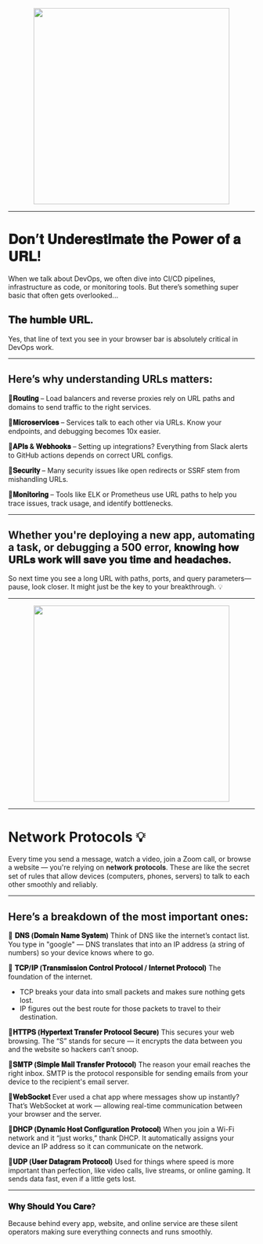 <div align="center">
<img width="400" src="https://media.licdn.com/dms/image/v2/D4E22AQFeO85F_DofNw/feedshare-shrink_1280/B4EZbVzSA5HIAk-/0/1747343712791?e=1750291200&v=beta&t=9VgpKsCRo_m2tmVHNsSebiqUWeHSN9Qi7YxFV5DZ2_0" />
</div>

---

# 𝐃𝐨𝐧’𝐭 𝐔𝐧𝐝𝐞𝐫𝐞𝐬𝐭𝐢𝐦𝐚𝐭𝐞 𝐭𝐡𝐞 𝐏𝐨𝐰𝐞𝐫 𝐨𝐟 𝐚 𝐔𝐑𝐋! 
When we talk about DevOps, we often dive into CI/CD pipelines, infrastructure as code, or monitoring tools. But there’s something super basic that often gets overlooked...


## 𝐓𝐡𝐞 𝐡𝐮𝐦𝐛𝐥𝐞 𝐔𝐑𝐋.
Yes, that line of text you see in your browser bar is absolutely critical in DevOps work.

---

## Here’s why understanding URLs matters: 

🔹**𝐑𝐨𝐮𝐭𝐢𝐧𝐠** – Load balancers and reverse proxies rely on URL paths and domains to send traffic to the right services.

🔹**𝐌𝐢𝐜𝐫𝐨𝐬𝐞𝐫𝐯𝐢𝐜𝐞𝐬** – Services talk to each other via URLs. Know your endpoints, and debugging becomes 10x easier.

🔹**𝐀𝐏𝐈𝐬 & 𝐖𝐞𝐛𝐡𝐨𝐨𝐤𝐬** – Setting up integrations? Everything from Slack alerts to GitHub actions depends on correct URL configs.

🔹**𝐒𝐞𝐜𝐮𝐫𝐢𝐭𝐲** – Many security issues like open redirects or SSRF stem from mishandling URLs.

🔹**𝐌𝐨𝐧𝐢𝐭𝐨𝐫𝐢𝐧𝐠** – Tools like ELK or Prometheus use URL paths to help you trace issues, track usage, and identify bottlenecks.

---

## Whether you're deploying a new app, automating a task, or debugging a 500 error, 𝐤𝐧𝐨𝐰𝐢𝐧𝐠 𝐡𝐨𝐰 𝐔𝐑𝐋𝐬 𝐰𝐨𝐫𝐤 𝐰𝐢𝐥𝐥 𝐬𝐚𝐯𝐞 𝐲𝐨𝐮 𝐭𝐢𝐦𝐞 𝐚𝐧𝐝 𝐡𝐞𝐚𝐝𝐚𝐜𝐡𝐞𝐬.

So next time you see a long URL with paths, ports, and query parameters—pause, look closer. It might just be the key to your breakthrough. 💡

---

<div align="center">
<img width="400" src="https://media.licdn.com/dms/image/v2/D4E22AQGhlfzroAxg8w/feedshare-shrink_800/B4EZbYWq7gGQAg-/0/1747386548686?e=1750291200&v=beta&t=qQ08uzvXmJli6Bw2fmLouKhtOo7loU7V9-RxZf5tsS0" />
</div>

---

# Network Protocols 💡

Every time you send a message, watch a video, join a Zoom call, or browse a website — you're relying on 𝐧𝐞𝐭𝐰𝐨𝐫𝐤 𝐩𝐫𝐨𝐭𝐨𝐜𝐨𝐥𝐬. 
These are like the secret set of rules that allow devices (computers, phones, servers) to talk to each other smoothly and reliably.

---

## Here’s a breakdown of the most important ones:

🔹 **𝐃𝐍𝐒 (𝐃𝐨𝐦𝐚𝐢𝐧 𝐍𝐚𝐦𝐞 𝐒𝐲𝐬𝐭𝐞𝐦)**
 Think of DNS like the internet’s contact list. You type in "google" — DNS translates that into an IP address (a string of numbers) so your device knows where to go.

🔹 **𝐓𝐂𝐏/𝐈𝐏 (𝐓𝐫𝐚𝐧𝐬𝐦𝐢𝐬𝐬𝐢𝐨𝐧 𝐂𝐨𝐧𝐭𝐫𝐨𝐥 𝐏𝐫𝐨𝐭𝐨𝐜𝐨𝐥 / 𝐈𝐧𝐭𝐞𝐫𝐧𝐞𝐭 𝐏𝐫𝐨𝐭𝐨𝐜𝐨𝐥)**
 The foundation of the internet.
 - TCP breaks your data into small packets and makes sure nothing gets lost.
 - IP figures out the best route for those packets to travel to their destination.

🔹**𝐇𝐓𝐓𝐏𝐒 (𝐇𝐲𝐩𝐞𝐫𝐭𝐞𝐱𝐭 𝐓𝐫𝐚𝐧𝐬𝐟𝐞𝐫 𝐏𝐫𝐨𝐭𝐨𝐜𝐨𝐥 𝐒𝐞𝐜𝐮𝐫𝐞)**
 This secures your web browsing. The “S” stands for secure — it encrypts the data between you and the website so hackers can’t snoop.

🔹**𝐒𝐌𝐓𝐏 (𝐒𝐢𝐦𝐩𝐥𝐞 𝐌𝐚𝐢𝐥 𝐓𝐫𝐚𝐧𝐬𝐟𝐞𝐫 𝐏𝐫𝐨𝐭𝐨𝐜𝐨𝐥)**
 The reason your email reaches the right inbox. SMTP is the protocol responsible for sending emails from your device to the recipient's email server.

🔹**𝐖𝐞𝐛𝐒𝐨𝐜𝐤𝐞𝐭**
 Ever used a chat app where messages show up instantly? That’s WebSocket at work — allowing real-time communication between your browser and the server.

🔹**𝐃𝐇𝐂𝐏 (𝐃𝐲𝐧𝐚𝐦𝐢𝐜 𝐇𝐨𝐬𝐭 𝐂𝐨𝐧𝐟𝐢𝐠𝐮𝐫𝐚𝐭𝐢𝐨𝐧 𝐏𝐫𝐨𝐭𝐨𝐜𝐨𝐥)**
 When you join a Wi-Fi network and it “just works,” thank DHCP. It automatically assigns your device an IP address so it can communicate on the network.

🔹**𝐔𝐃𝐏 (𝐔𝐬𝐞𝐫 𝐃𝐚𝐭𝐚𝐠𝐫𝐚𝐦 𝐏𝐫𝐨𝐭𝐨𝐜𝐨𝐥)**
 Used for things where speed is more important than perfection, like video calls, live streams, or online gaming. It sends data fast, even if a little gets lost.

 ---

### 𝐖𝐡𝐲 𝐒𝐡𝐨𝐮𝐥𝐝 𝐘𝐨𝐮 𝐂𝐚𝐫𝐞?
Because behind every app, website, and online service are these silent operators making sure everything connects and runs smoothly. 

